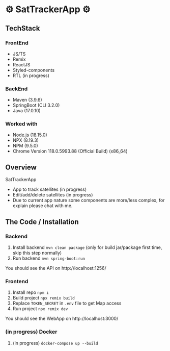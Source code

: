 # ⚙ SatTrackerApp ⚙

## TechStack
### FrontEnd
- JS/TS
- Remix
- ReactJS
- Styled-components
- RTL (in progress)

### BackEnd
- Maven (3.9.6)
- SpringBoot (CLI 3.2.0)
- Java (17.0.10)

### Worked with
- Node.js (18.15.0)
- NPX (8.19.3)
- NPM (9.5.0)
- Chrome Version 118.0.5993.88  (Official Build) (x86_64)

## Overview
SatTrackerApp
- App to track satellites (in progress)
- Edit/add/delete satellites (in progress)
- Due to current app nature some components are more/less complex, for explain please chat with me.

<!-- ![appka1](./assets/appka1.png) -->
<!-- ![appka2](./assets/appka2.png) -->

## The Code / Installation

### Backend
1. Install backend `mvn clean package` (only for build jar/package first time, skip this step normally)
2. Run backend `mvn spring-boot:run`

You should see the API on http://localhost:1256/

### Frontend
1. Install repo `npm i`
2. Build project `npx remix build`
3. Replace `TOKEN_SECRET` in `.env` file to get Map access
4. Run project `npx remix dev` 

You should see the WebApp on http://localhost:3000/

### (in progress) Docker
1. (in progress) `docker-compose up --build` 
